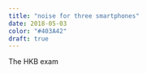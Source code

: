 ```yaml
---
title: "noise for three smartphones"
date: 2018-05-03
color: "#403A42"
draft: true
---
```


The HKB exam 
